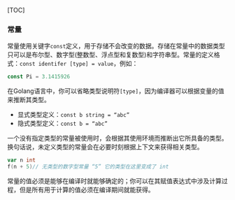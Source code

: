 [TOC]

### 常量

常量使用关键字`const`定义，用于存储不会改变的数据。存储在常量中的数据类型只可以是布尔型、数字型(整数型、浮点型和复数型)和字符串型。常量的定义格式：`const identifer [type] = value`，例如：

```go
const Pi = 3.1415926
```

在Golang语言中，你可以省略类型说明符`[type]`，因为编译器可以根据变量的值来推断其类型。

* 显式类型定义：`const b string = “abc”`
* 隐式类型定义：`const b = “abc”`

一个没有指定类型的常量被使用时，会根据其使用环境而推断出它所具备的类型。换句话说，未定义类型的常量会在必要时刻根据上下文来获得相关类型。

```go
var n int
f(n + 5)// 无类型的数字型常量 “5” 它的类型在这里变成了 int
```

常量的值必须是能够在编译时就能够确定的；你可以在其赋值表达式中涉及计算过程，但是所有用于计算的值必须在编译期间就能获得。

